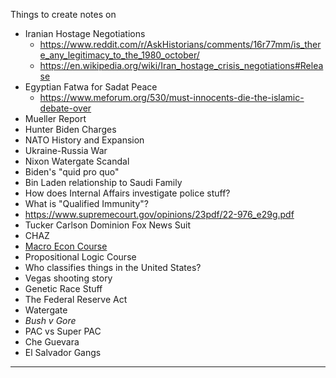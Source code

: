 Things to create notes on
- Iranian Hostage Negotiations
	- https://www.reddit.com/r/AskHistorians/comments/16r77mm/is_there_any_legitimacy_to_the_1980_october/
	- https://en.wikipedia.org/wiki/Iran_hostage_crisis_negotiations#Release
- Egyptian Fatwa for Sadat Peace
	- https://www.meforum.org/530/must-innocents-die-the-islamic-debate-over
- Mueller Report
- Hunter Biden Charges
- NATO History and Expansion
- Ukraine-Russia War
- Nixon Watergate Scandal
- Biden's "quid pro quo"
- Bin Laden relationship to Saudi Family
- How does Internal Affairs investigate police stuff?
- What is "Qualified Immunity"?
- https://www.supremecourt.gov/opinions/23pdf/22-976_e29g.pdf
- Tucker Carlson Dominion Fox News Suit
- CHAZ
- [Macro Econ Course](https://www.youtube.com/playlist?list=PLUl4u3cNGP62EXoZ4B3_Ob7lRRwpGQxkb)
- Propositional Logic Course
- Who classifies things in the United States? 
- Vegas shooting story
- Genetic Race Stuff
- The Federal Reserve Act
- Watergate
- *Bush v Gore*
- PAC vs Super PAC
- Che Guevara
- El Salvador Gangs
________





